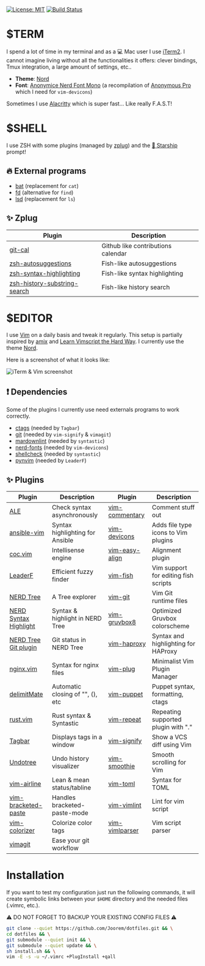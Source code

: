 [![License: MIT](https://img.shields.io/badge/License-MIT-green.svg)](https://opensource.org/licenses/MIT)
[![Build Status](https://travis-ci.org/Joorem/dotfiles.svg?branch=master)](https://travis-ci.org/Joorem/dotfiles)

# $TERM

I spend a lot of time in my terminal and as a :computer: Mac user I use [iTerm2][29].
I cannot imagine living without all the functionalities it offers: clever
bindings, Tmux integration, a large amount of settings, etc..

* **Theme**: [Nord][nord-iterm2]
* **Font**: [Anonymice Nerd Font Mono][41] (a recompilation of [Anonymous Pro][42] which I need for `vim-devicons`)

Sometimes I use [Alacritty][alacritty] which is super fast... Like really F.A.S.T!

# $SHELL

I use ZSH with some plugins (managed by [zplug][zplug]) and the
[:rocket: Starship][starship] prompt!

## :fire: External programs

* [bat][bat] (replacement for `cat`)
* [fd][fd] (alternative for `find`)
* [lsd][lsd] (replacement for `ls`)

## :sparkles: Zplug

| Plugin                                   | Description                        |
|------------------------------------------|------------------------------------|
| [git-cal][gitcal]                        | Github like contributions calendar |
| [zsh-autosuggestions][zsh-as]            | Fish-like autosuggestions          |
| [zsh-syntax-highlighting][zsh-highlight] | Fish-like syntax highlighting      |
| [zsh-history-substring-search][zsh-hss]  | Fish-like history search           |

# $EDITOR

I use [Vim][8] on a daily basis and tweak it regularly. This
setup is partially inspired by [amix][5] and [Learn Vimscript the Hard Way][12].
I currently use the theme [Nord][nord-vim].

Here is a screenshot of what it looks like:

![iTerm & Vim screenshot](https://github.com/Joorem/dotfiles/wiki/img/iterm-vim-nord.png)

## :exclamation: Dependencies

Some of the plugins I currently use need externals programs to work correctly.

* [ctags][39] (needed by `Tagbar`)
* [git][48] (needed by `vim-signify` & `vimagit`)
* [mardownlint][38] (needed by `syntastic`)
* [nerd-fonts][33] (needed by `vim-devicons`)
* [shellcheck][34] (needed by `syntastic`)
* [pynvim][49] (needed by `LeaderF`)

## :sparkles: Plugins

| Plugin                      | Description                      | Plugin                     | Description                          |
| --------------------------- | ---------------------------------| ---------------------------| -------------------------------------|
| [ALE][15]                   | Check syntax asynchronously      | [vim-commentary][28]       | Comment stuff out                    |
| [ansible-vim][25]           | Syntax highlighting for Ansible  | [vim-devicons][37]         | Adds file type icons to Vim plugins  |
| [coc.vim][vim-coc]          | Intellisense engine              | [vim-easy-align][3]        | Alignment plugin                     |
| [LeaderF][11]               | Efficient fuzzy finder           | [vim-fish][44]             | Vim support for editing fish scripts |
| [NERD Tree][2]              | A Tree explorer                  | [vim-git][30]              | Vim Git runtime files                |
| [NERD Syntax Highlight][36] | Syntax & highlight in NERD Tree  | [vim-gruvbox8][45]         | Optimized Gruvbox colorscheme        |
| [NERD Tree Git plugin][20]  | Git status in NERD Tree          | [vim-haproxy][vim-haproxy] | Syntax and highlighting for HAProxy  |
| [nginx.vim][nginx]          | Syntax for nginx files           | [vim-plug][6]              | Minimalist Vim Plugin Manager        |
| [delimitMate][19]           | Automatic closing of "", (), etc | [vim-puppet][14]           | Puppet syntax, formatting, ctags     |
| [rust.vim][26]              | Rust syntax & Syntastic          | [vim-repeat][30]           | Repeating supported plugin with "."  |
| [Tagbar][22]                | Displays tags in a window        | [vim-signify][23]          | Show a VCS diff using Vim            |
| [Undotree][24]              | Undo history visualizer          | [vim-smoothie][46]         | Smooth scrolling for Vim             |
| [vim-airline][1]            | Lean & mean status/tabline       | [vim-toml][35]             | Syntax for TOML                      |
| [vim-bracketed-paste][13]   | Handles bracketed-paste-mode     | [vim-vimlint][27]          | Lint for vim script                  |
| [vim-colorizer][47]         | Colorize color tags              | [vim-vimlparser][31]       | Vim script parser                    |
| [vimagit][21]               | Ease your git workflow           |                            |                                      |

# Installation

If you want to test my configuration just run the following commands, it will
create symbolic links between your `$HOME` directory and the needed files
(.vimrc, etc.).

:warning: DO NOT FORGET TO BACKUP YOUR EXISTING CONFIG FILES :warning:

```sh
git clone --quiet https://github.com/Joorem/dotfiles.git && \
cd dotfiles && \
git submodule --quiet init && \
git submodule --quiet update && \
sh install.sh && \
vim -E -s -u ~/.vimrc +PlugInstall +qall
```

[1]:https://github.com/vim-airline/vim-airline
[2]:https://github.com/scrooloose/nerdtree
[3]:https://github.com/junegunn/vim-easy-align
[4]:https://github.com/morhetz/gruvbox
[5]:https://github.com/amix/vimrc
[6]:https://github.com/junegunn/vim-plug
[8]:https://vim.sourceforge.io
[9]:https://github.com/olivierverdier/zsh-git-prompt
[10]:http://hg.nginx.org/nginx/raw-file/tip/contrib/vim/syntax/nginx.vim
[11]:https://github.com/Yggdroot/LeaderF
[12]:http://learnvimscriptthehardway.stevelosh.com
[13]:https://github.com/ConradIrwin/vim-bracketed-paste
[14]:https://github.com/rodjek/vim-puppet
[15]:https://github.com/w0rp/ale
[17]:https://github.com/haproxy/haproxy/blob/master/contrib/syntax-highlight/haproxy.vim
[18]:https://www.vim.org/scripts/script.php?script_id=1856
[19]:https://github.com/Raimondi/delimitMate
[20]:https://github.com/Xuyuanp/nerdtree-git-plugin
[21]:https://github.com/jreybert/vimagit
[22]:https://github.com/majutsushi/tagbar
[23]:https://github.com/junegunn/vim-easy-align
[24]:https://github.com/mbbill/undotree
[25]:https://github.com/pearofducks/ansible-vim
[26]:https://github.com/rust-lang/rust.vim
[27]:https://github.com/syngan/vim-vimlint
[28]:https://github.com/tpope/vim-commentary
[29]:https://www.iterm2.com
[30]:https://github.com/tpope/vim-repeat
[31]:https://github.com/vim-jp/vim-vimlparser
[33]:https://github.com/ryanoasis/nerd-fonts
[34]:https://github.com/koalaman/shellcheck
[35]:https://github.com/cespare/vim-toml
[36]:https://github.com/tiagofumo/vim-nerdtree-syntax-highlight
[37]:https://github.com/ryanoasis/vim-devicons
[38]:https://github.com/markdownlint/markdownlint
[39]:https://github.com/universal-ctags/ctags
[40]:https://github.com/morhetz/gruvbox-contrib/tree/master/iterm2
[41]:https://github.com/ryanoasis/nerd-fonts/blob/master/patched-fonts/AnonymousPro/complete/Anonymice%20Nerd%20Font%20Complete%20Mono.ttf
[42]:https://www.marksimonson.com/fonts/view/anonymous-pro
[43]:https://fishshell.com
[44]:https://github.com/dag/vim-fish
[45]:https://github.com/lifepillar/vim-gruvbox8
[46]:https://github.com/psliwka/vim-smoothie
[47]:https://github.com/lilydjwg/colorizer
[48]:https://git-scm.com
[49]:https://github.com/neovim/neovim/wiki/FAQ#python-support-isnt-working
[alacritty]:https://github.com/alacritty/alacritty
[bat]:https://github.com/sharkdp/bat
[fd]:https://github.com/sharkdp/fd
[gitcal]:https://github.com/k4rthik/git-cal
[lsd]:https://github.com/Peltoche/lsd
[nginx]:https://github.com/chr4/nginx.vim
[nord-iterm2]:https://github.com/arcticicestudio/nord-iterm2
[nord-vim]:https://github.com/arcticicestudio/nord-vim
[starship]:https://github.com/starship/starship
[vim-coc]:https://github.com/neoclide/coc.nvim
[vim-haproxy]:https://github.com/Joorem/vim-haproxy
[zplug]:https://github.com/zplug/zplug
[zsh-as]:https://github.com/zsh-users/zsh-autosuggestions
[zsh-highlight]:https://github.com/zsh-users/zsh-syntax-highlighting
[zsh-hss]:https://github.com/zsh-users/zsh-history-substring-search
